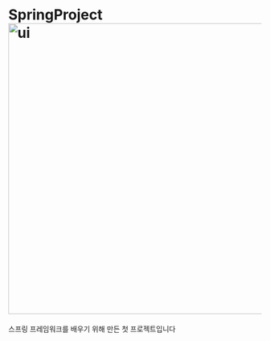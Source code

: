 # SpringProject<img width="577" alt="ui" src="https://user-images.githubusercontent.com/108318140/205142110-e52b2b3e-18ab-4a8a-89e6-9fa1f98b2eff.png">
스프링 프레임워크를 배우기 위해 만든 첫 프로젝트입니다 
